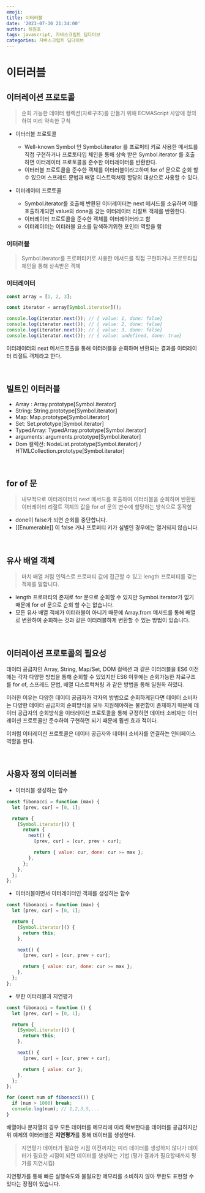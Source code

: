 ```yaml
---
emoji:
title: 이터러블
date: '2023-07-30 21:34:00'
author: 허원호
tags: javascript, 자바스크립트 딥다이브
categories: 자바스크립트 딥다이브
---
```


# 이터러블

## 이터레이션 프로토콜

> 순회 가능한 데이터 컬렉션(자료구조)를 만들기 위해 ECMAScript 사양에 정의하여 미리 약속한 규칙

- 이터러블 프로토콜

  - Well-known Symbol 인 Symbol.iterator 를 프로퍼티 키로 사용한 메서드를 직접 구현하거나 프로토타입 체인을 통해 상속 받은 Symbol.iterator 를 호출하면 이터레이터 프로토콜을 준수한 이터레이터를 반환한다.
  - 이터러블 프로토콜을 준수한 객체를 이터러블이라고하며 for of 문으로 순회 할 수 있으며 스프레드 문법과 배열 디스트럭쳐링 할당의 대상으로 사용할 수 있다.

- 이터레이터 프로토콜
  - Symbol.iterator를 호출해 반환된 이터레이터는 next 메서드를 소유하며 이를 호출하게되면 value와 done을 갖는 이터레이터 리절트 객체를 반환한다.
  - 이터레이터 프로토콜을 준수한 객체를 이터레이터라고 함
  - 이터레이터는 이터러블 요소를 탐색하기위한 포인터 역할을 함

### 이터러블

> Symbol.iterator를 프로퍼티키로 사용한 메서드를 직접 구현하거나 프로토타입 체인을 통해 상속받은 객체

### 이터레이터

```js
const array = [1, 2, 3];

const iterator = array[Symbol.iterator]();

console.log(iterator.next()); // { value: 1, done: false}
console.log(iterator.next()); // { value: 2, done: false}
console.log(iterator.next()); // { value: 3, done: false}
console.log(iterator.next()); // { value: undefined, done: true}
```

이터레이터의 next 메서드호출을 통해 이터러블을 순회하며 반환되는 결과를 이터레이터 리절트 객체라고 한다.

<br/>

## 빌트인 이터러블

- Array : Array.prototype[Symbol.iterator]
- String: String.prototype[Symbol.iterator]
- Map: Map.prototype[Symbol.iterator]
- Set: Set.prototype[Symbol.iterator]
- TypedArray: TypedArray.prototype[Symbol.iterator]
- arguments: arguments.prototype[Symbol.iterator]
- Dom 컬렉션: NodeList.prototype[Symbol.iterator] / HTMLCollection.prototype[Symbol.iterator]

<br />

## for of 문

> 내부적으로 이터레이터의 next 메서드를 호출하여 이터러블을 순회하며 반환된 이터레이터 리절트 객체의 값을 for of 문의 변수에 할당하는 방식으로 동작함

- done이 false가 되면 순회를 중단합니다.
- [[Enumerable]] 이 false 거나 프로퍼티 키가 심벌인 경우에는 열거되지 않습니다.

<br>

## 유사 배열 객체

> 마치 배열 처럼 인덱스로 프로퍼티 값에 접근할 수 있고 length 프로퍼티를 갖는 객체를 말합니다.

- length 프로퍼티의 존재로 for 문으로 순회할 수 있지만 Symbol.iterator가 없기 때문에 for of 문으로 순회 할 수는 없습니다.
- 모든 유사 배열 객체가 이터러블이 아니기 때문에 Array.from 메서드를 통해 배열로 변환하여 순회하는 것과 같은 이터러블하게 변환할 수 있는 방법이 있습니다.

<br />

## 이터레이션 프로토콜의 필요성

데이터 공급자인 Array, String, Map/Set, DOM 컬렉션 과 같은 이터러블을 ES6 이전에는 각자 다양한 방법을 통해 순회할 수 있었지만 ES6 이후에는 순회가능한 자료구조를 for of, 스프레드 문법, 배열 디스트럭쳐링 과 같은 방법을 통해 일원화 하였다.

이러한 이유는 다양한 데이터 공급자가 각자의 방법으로 순회하게된다면 데이터 소비자는 다양한 데이터 공급자의 순회방식을 모두 지원해야하는 불편함이 존재하기 때문에 데이터 공급자의 순회방식을 이터레이션 프로토콜을 통해 규정하면 데이터 소비자는 이터레이션 프로토콜만 준수하여 구현하면 되기 때문에 훨씬 효과 적이다.

이처럼 이터레이션 프로토콜은 데이터 공급자와 데이터 소비자를 연결하는 인터페이스 역할을 한다.

<br />

## 사용자 정의 이터러블

- 이터러블 생성하는 함수

```js
const fibonacci = function (max) {
  let [prev, cur] = [0, 1];

  return {
    [Symbol.iterator]() {
      return {
        next() {
          [prev, cur] = [cur, prev + cur];

          return { value: cur, done: cur >= max };
        },
      };
    },
  };
};
```

- 이터러블이면서 이터레이터인 객체를 생성하는 함수

```js
const fibonacci = function (max) {
  let [prev, cur] = [0, 1];

  return {
    [Symbol.iterator]() {
      return this;
    },

    next() {
      [prev, cur] = [cur, prev + cur];

      return { value: cur, done: cur >= max };
    },
  };
};
```

- 무한 이터러블과 지연평가

```js
const fibonacci = function () {
  let [prev, cur] = [0, 1];

  return {
    [Symbol.iterator]() {
      return this;
    },

    next() {
      [prev, cur] = [cur, prev + cur];

      return { value: cur };
    },
  };
};

for (const num of fibonacci()) {
  if (num > 1000) break;
  console.log(num); // 1,2,3,5,...
}
```

배열이나 문자열의 경우 모든 데이터를 메모리에 미리 확보한다음 데이터를 공급하지만 위 예제의 이터러블은 **지연평가**를 통해 데이터를 생성한다.

> 지연평가
> 데이터가 필요한 시점 이전까지는 미리 데이터를 생성하지 않다가 데이터가 필요한 시점이 되면 데이터를 생성하는 기법 (평가 결과가 필요할때까지 평가를 지연시킴)

지연평가를 통해 빠른 실행속도와 불필요한 메모리를 소비하지 않아 무한도 표현할 수 있다는 장점이 있습니다.
